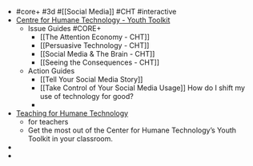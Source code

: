 - #core+ #3d #[[Social Media]] #CHT #interactive
- [Centre for Humane Technology - Youth Toolkit](https://www.humanetech.com/youth)
	- Issue Guides #CORE+
		- [[The Attention Economy - CHT]]
		- [[Persuasive Technology - CHT]]
		- [[Social Media & The Brain - CHT]]
		- [[Seeing the Consequences - CHT]]
	- Action Guides
		- [[Tell Your Social Media Story]]
		- [[Take Control of Your Social Media Usage]]
		  How do I shift my use of technology for good?
		-
- [Teaching for Humane Technology](https://www.humanetech.com/youth/teaching-for-humane-technology)
	- for teachers
	- Get the most out of the Center for Humane Technology’s Youth Toolkit in your classroom.
-
-